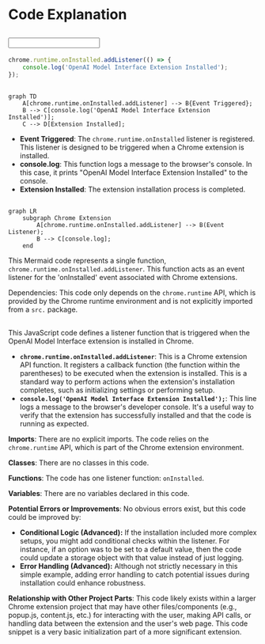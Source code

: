 # Code Explanation

## <input code>

```javascript
chrome.runtime.onInstalled.addListener(() => {
    console.log('OpenAI Model Interface Extension Installed');
});
```

## <algorithm>

```mermaid
graph TD
    A[chrome.runtime.onInstalled.addListener] --> B{Event Triggered};
    B --> C[console.log('OpenAI Model Interface Extension Installed')];
    C --> D[Extension Installed];
```

* **Event Triggered**: The `chrome.runtime.onInstalled` listener is registered.  This listener is designed to be triggered when a Chrome extension is installed.
* **console.log**: This function logs a message to the browser's console.  In this case, it prints "OpenAI Model Interface Extension Installed" to the console.
* **Extension Installed**: The extension installation process is completed.


## <mermaid>

```mermaid
graph LR
    subgraph Chrome Extension
        A[chrome.runtime.onInstalled.addListener] --> B(Event Listener);
        B --> C[console.log];
    end
```

This Mermaid code represents a single function, `chrome.runtime.onInstalled.addListener`. This function acts as an event listener for the 'onInstalled' event associated with Chrome extensions.

Dependencies:  This code only depends on the `chrome.runtime` API, which is provided by the Chrome runtime environment and is not explicitly imported from a `src.` package.


## <explanation>

This JavaScript code defines a listener function that is triggered when the OpenAI Model Interface extension is installed in Chrome.

* **`chrome.runtime.onInstalled.addListener`**: This is a Chrome extension API function.  It registers a callback function (the function within the parentheses) to be executed when the extension is installed.  This is a standard way to perform actions when the extension's installation completes, such as initializing settings or performing setup.
* **`console.log('OpenAI Model Interface Extension Installed');`**: This line logs a message to the browser's developer console.  It's a useful way to verify that the extension has successfully installed and that the code is running as expected.

**Imports**: There are no explicit imports.  The code relies on the `chrome.runtime` API, which is part of the Chrome extension environment.

**Classes**: There are no classes in this code.

**Functions**:  The code has one listener function: `onInstalled`.

**Variables**: There are no variables declared in this code.

**Potential Errors or Improvements**:  No obvious errors exist, but this code could be improved by:

* **Conditional Logic (Advanced):** If the installation included more complex setups, you might add conditional checks within the listener.  For instance, if an option was to be set to a default value, then the code could update a storage object with that value instead of just logging.
* **Error Handling (Advanced):** Although not strictly necessary in this simple example, adding error handling to catch potential issues during installation could enhance robustness.

**Relationship with Other Project Parts**: This code likely exists within a larger Chrome extension project that may have other files/components (e.g., popup.js, content.js, etc.) for interacting with the user, making API calls, or handling data between the extension and the user's web page. This code snippet is a very basic initialization part of a more significant extension.